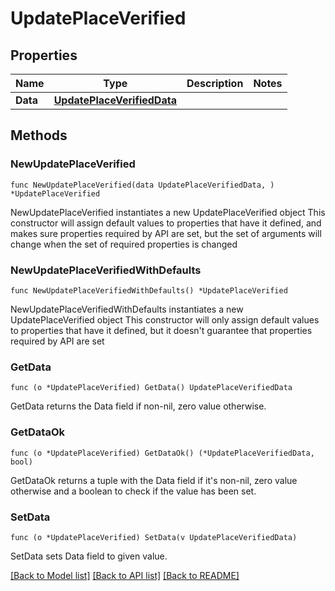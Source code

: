 # UpdatePlaceVerified

## Properties

Name | Type | Description | Notes
------------ | ------------- | ------------- | -------------
**Data** | [**UpdatePlaceVerifiedData**](UpdatePlaceVerifiedData.md) |  | 

## Methods

### NewUpdatePlaceVerified

`func NewUpdatePlaceVerified(data UpdatePlaceVerifiedData, ) *UpdatePlaceVerified`

NewUpdatePlaceVerified instantiates a new UpdatePlaceVerified object
This constructor will assign default values to properties that have it defined,
and makes sure properties required by API are set, but the set of arguments
will change when the set of required properties is changed

### NewUpdatePlaceVerifiedWithDefaults

`func NewUpdatePlaceVerifiedWithDefaults() *UpdatePlaceVerified`

NewUpdatePlaceVerifiedWithDefaults instantiates a new UpdatePlaceVerified object
This constructor will only assign default values to properties that have it defined,
but it doesn't guarantee that properties required by API are set

### GetData

`func (o *UpdatePlaceVerified) GetData() UpdatePlaceVerifiedData`

GetData returns the Data field if non-nil, zero value otherwise.

### GetDataOk

`func (o *UpdatePlaceVerified) GetDataOk() (*UpdatePlaceVerifiedData, bool)`

GetDataOk returns a tuple with the Data field if it's non-nil, zero value otherwise
and a boolean to check if the value has been set.

### SetData

`func (o *UpdatePlaceVerified) SetData(v UpdatePlaceVerifiedData)`

SetData sets Data field to given value.



[[Back to Model list]](../README.md#documentation-for-models) [[Back to API list]](../README.md#documentation-for-api-endpoints) [[Back to README]](../README.md)


